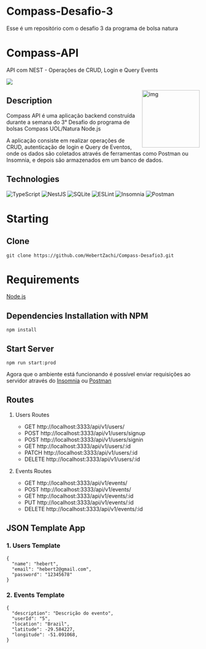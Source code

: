 # Compass-Desafio-3
Esse é um repositório com o desafio 3 da programa de bolsa natura


# Compass-API
API com NEST - Operações de CRUD, Login e Query Events

<a href="./LICENSE.md"><img src="https://img.shields.io/badge/license-MIT-blue.svg"></a>

<img src="https://s3.amazonaws.com/gupy5/production/companies/417/career/35254/images/2021-11-05_19-02_logo.png" alt="img" align="right" width="150px">

## Description

Compass API é uma aplicação backend construída durante a semana do 3° Desafio do programa de bolsas Compass UOL/Natura Node.js

A aplicação consiste em realizar operações de CRUD, autenticação de login e Query de Eventos, onde os dados são coletados através de ferramentas como Postman ou Insomnia, e depois são armazenados em um banco de dados.

## Technologies

![TypeScript](https://img.shields.io/badge/typescript-%23007ACC.svg?style=for-the-badge&logo=typescript&logoColor=white)
![NestJS](https://img.shields.io/badge/nestjs-%23E0234E.svg?style=for-the-badge&logo=nestjs&logoColor=white)
![SQLite](https://img.shields.io/badge/sqlite-%2307405e.svg?style=for-the-badge&logo=sqlite&logoColor=white)
![ESLint](https://img.shields.io/badge/ESLint-4B3263?style=for-the-badge&logo=eslint&logoColor=white)
![Insomnia](https://img.shields.io/badge/Insomnia-black?style=flat&logo=insomnia&logoColor=5849BE) 
![Postman](https://img.shields.io/badge/Postman-FF6C37?style=flat&logo=postman&logoColor=white)

# Starting

## Clone
    git clone https://github.com/HebertZachi/Compass-Desafio3.git

# Requirements

[Node.js](https://nodejs.org/en/)
<br>

## Dependencies Installation with NPM
    npm install

## Start Server
    npm run start:prod

Agora que o ambiente está funcionando é possível enviar requisições ao servidor através do [Insomnia](https://insomnia.rest/download) ou [Postman](https://www.postman.com/)

## Routes

1. Users Routes<br>

   - GET http://localhost:3333/api/v1/users/
   - POST http://localhost:3333/api/v1/users/signup
   - POST http://localhost:3333/api/v1/users/signin
   - GET http://localhost:3333/api/v1/users/:id
   - PATCH http://localhost:3333/api/v1/users/:id
   - DELETE http://localhost:3333/api/v1/users/:id


2. Events Routes<br>

   - GET http://localhost:3333/api/v1/events/
   - POST http://localhost:3333/api/v1/events/
   - GET http://localhost:3333/api/v1/events/:id
   - PUT http://localhost:3333/api/v1/events/:id
   - DELETE http://localhost:3333/api/v1/events/:id
   

## JSON Template App

### 1. Users Template
    {
      "name": "hebert",
      "email": "hebert2@gmail.com",
      "password": "12345678"
    } 

### 2. Events Template

    {
      "description": "Descrição do evento",
      "userId": "5",
      "location": "Brazil",
      "latitude": -29.584227,
      "longitude": -51.091068,
    }       
